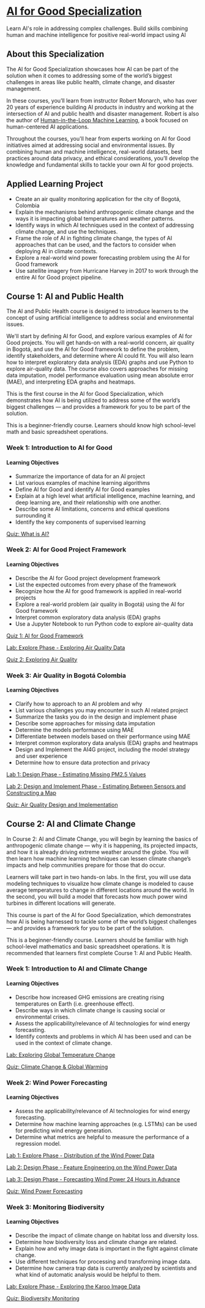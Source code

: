 # [AI for Good Specialization](https://www.deeplearning.ai/courses/ai-for-good/)
Learn AI's role in addressing complex challenges. Build skills combining human and machine intelligence for positive real-world impact using AI

## About this Specialization
The AI for Good Specialization showcases how AI can be part of the solution when it comes to addressing some of the world’s biggest challenges in areas like public health, climate change, and disaster management.

In these courses, you’ll learn from instructor Robert Monarch, who has over 20 years of experience building AI products in industry and working at the intersection of AI and public health and disaster management. Robert is also the author of [Human-in-the-Loop Machine Learning](https://www.manning.com/books/human-in-the-loop-machine-learning), a book focused on human-centered AI applications. 

Throughout the courses, you'll hear from experts working on AI for Good initiatives aimed at addressing social and environmental issues. By combining human and machine intelligence, real-world datasets, best practices around data privacy, and ethical considerations, you’ll develop the knowledge and fundamental skills to tackle your own AI for good projects.

## Applied Learning Project
- Create an air quality monitoring application for the city of Bogotá, Colombia
- Explain the mechanisms behind anthropogenic climate change and the ways it is impacting global temperatures and weather patterns. 
- Identify ways in which AI techniques used in the context of addressing climate change, and use the techniques.
- Frame the role of AI in fighting climate change, the types of AI approaches that can be used, and the factors to consider when deploying AI in climate contexts.
- Explore a real-world wind power forecasting problem using the AI for Good framework 
- Use satellite imagery from Hurricane Harvey in 2017 to work through the entire AI for Good project pipeline.

## Course 1: AI and Public Health
The AI and Public Health course is designed to introduce learners to the concept of using artificial intelligence to address social and environmental issues.

We'll start by defining AI for Good, and explore various examples of AI for Good projects. You will get hands-on with a real-world concern, air quality in Bogotá, and use the AI for Good framework to define the problem, identify stakeholders, and determine where AI could fit. You will also learn how to interpret exploratory data analysis (EDA) graphs and use Python to explore air-quality data. The course also covers approaches for missing data imputation, model performance evaluation using mean absolute error (MAE), and interpreting EDA graphs and heatmaps.

This is the first course in the AI for Good Specialization, which demonstrates how AI is being utilized to address some of the world’s biggest challenges — and provides a framework for you to be part of the solution. 

This is a beginner-friendly course. Learners should know high school-level math and basic spreadsheet operations.

### Week 1: Introduction to AI for Good

#### Learning Objectives
- Summarize the importance of data for an AI project
- List various examples of machine learning algorithms
- Define AI for Good and identify AI for Good examples
- Explain at a high level what artificial intelligence, machine learning, and deep learning are, and their relationship with one another.
- Describe some AI limitations, concerns and ethical questions surrounding it
- Identify the key components of supervised learning

[Quiz: What is AI?](https://github.com/Ryota-Kawamura/AI-for-Good-Specialization/blob/main/Course-1/Week-1/C1_W1_Quiz.md)

### Week 2: AI for Good Project Framework

#### Learning Objectives
- Describe the AI for Good project development framework
- List the expected outcomes from every phase of the framework
- Recognize how the AI for good framework is applied in real-world projects
- Explore a real-world problem (air quality in Bogotá) using the AI for Good framework
- Interpret common exploratory data analysis (EDA) graphs
- Use a Jupyter Notebook to run Python code to explore air-quality data

[Quiz 1: AI for Good Framework](https://github.com/Ryota-Kawamura/AI-for-Good-Specialization/blob/main/Course-1/Week-2/C1_W2_Quiz-1.md)

[Lab: Explore Phase - Exploring Air Quality Data](https://github.com/Ryota-Kawamura/AI-for-Good-Specialization/blob/main/Course-1/Week-2/C1_W2_Lab/C1_W2_L1_Air_Quality_Explore_Phase.ipynb)

[Quiz 2: Exploring Air Quality](https://github.com/Ryota-Kawamura/AI-for-Good-Specialization/blob/main/Course-1/Week-2/C1_W2_Quiz-2.md)

### Week 3: Air Quality in Bogotá Colombia

#### Learning Objectives
- Clarify how to approach to an AI problem and why
- List various challenges you may encounter in such AI related project
- Summarize the tasks you do in the design and implement phase
- Describe some approaches for missing data imputation
- Determine the models performance using MAE
- Differentiate between models based on their performance using MAE
- Interpret common exploratory data analysis (EDA) graphs and heatmaps
- Design and Implement the AI4G project, including the model strategy and user experience
- Determine how to ensure data protection and privacy

[Lab 1: Design Phase - Estimating Missing PM2.5 Values](https://github.com/Ryota-Kawamura/AI-for-Good-Specialization/blob/main/Course-1/Week-3/C1_W3_Lab-1/C1_W3_L1_Air_Quality_Design_Phase.ipynb)

[Lab 2: Design and Implement Phase - Estimating Between Sensors and Constructing a Map](https://github.com/Ryota-Kawamura/AI-for-Good-Specialization/blob/main/Course-1/Week-3/C1_W3_Lab-2/C1_W3_L2_Design_and_Implement_Phase.ipynb)

[Quiz: Air Quality Design and Implementation](https://github.com/Ryota-Kawamura/AI-for-Good-Specialization/blob/main/Course-1/Week-3/C1_W3_Quiz.md)

## Course 2: AI and Climate Change
In Course 2: AI and Climate Change, you will begin by learning the basics of anthropogenic climate change — why it is happening, its projected impacts, and how it is already driving extreme weather around the globe. You will then learn how machine learning techniques can lessen climate change’s impacts and help communities prepare for those that do occur.

Learners will take part in two hands-on labs. In the first, you will use data modeling techniques to visualize how climate change is modeled to cause average temperatures to change in different locations around the world. In the second, you will build a model that forecasts how much power wind turbines in different locations will generate.

This course is part of the AI for Good Specialization, which demonstrates how AI is being harnessed to tackle some of the world’s biggest challenges — and provides a framework for you to be part of the solution.

This is a beginner-friendly course. Learners should be familiar with high school-level mathematics and basic spreadsheet operations. It is recommended that learners first complete Course 1: AI and Public Health.

### Week 1: Introduction to AI and Climate Change

#### Learning Objectives
- Describe how increased GHG emissions are creating rising temperatures on Earth (i.e. greenhouse effect).
- Describe ways in which climate change is causing social or environmental crises.
- Assess the applicability/relevance of AI technologies for wind energy forecasting.
- Identify contexts and problems in which AI has been used and can be used in the context of climate change.

[Lab: Exploring Global Temperature Change](https://github.com/Ryota-Kawamura/AI-for-Good-Specialization/blob/main/Course-2/Week-1/C2_W1_Lab/C2_W1_Lab_1_Temperature.ipynb)

[Quiz: Climate Change & Global Warming](https://github.com/Ryota-Kawamura/AI-for-Good-Specialization/blob/main/Course-2/Week-1/C2_W1_Quiz.md)

### Week 2: Wind Power Forecasting

#### Learning Objectives
- Assess the applicability/relevance of AI technologies for wind energy forecasting.
- Determine how machine learning approaches (e.g. LSTMs) can be used for predicting wind energy generation.
- Determine what metrics are helpful to measure the performance of a regression model.

[Lab 1: Explore Phase - Distribution of the Wind Power Data](https://github.com/Ryota-Kawamura/AI-for-Good-Specialization/blob/main/Course-2/Week-2/C2_W2_Lab-1/C2_W2_Lab_1_Wind_Energy_Explore.ipynb)

[Lab 2: Design Phase - Feature Engineering on the Wind Power Data](https://github.com/Ryota-Kawamura/AI-for-Good-Specialization/blob/main/Course-2/Week-2/C2_W2_Lab-2/C2_W2_Lab_2_Wind_Energy_Design_1.ipynb)

[Lab 3: Design Phase - Forecasting Wind Power 24 Hours in Advance](https://github.com/Ryota-Kawamura/AI-for-Good-Specialization/blob/main/Course-2/Week-2/C2_W2_Lab-3/C2_W2_Lab_3_Wind_Energy_Design_2.ipynb)

[Quiz: Wind Power Forecasting](https://github.com/Ryota-Kawamura/AI-for-Good-Specialization/blob/main/Course-2/Week-2/C2_W2_Quiz.md)

### Week 3: Monitoring Biodiversity

#### Learning Objectives
- Describe the impact of climate change on habitat loss and diversity loss.
- Determine how biodiversity loss and climate change are related.
- Explain how and why image data is important in the fight against climate change.
- Use different techniques for processing and transforming image data.
- Determine how camera trap data is currently analyzed by scientists and what kind of automatic analysis would be helpful to them.

[Lab: Explore Phase - Exploring the Karoo Image Data](https://github.com/Ryota-Kawamura/AI-for-Good-Specialization/blob/main/Course-2/Week-3/C2_W3_Lab/C2_W3_Lab_1_Karoo_Image_data_exploration.ipynb)

[Quiz: Biodiversity Monitoring](https://github.com/Ryota-Kawamura/AI-for-Good-Specialization/blob/main/Course-2/Week-3/C2_W3_Quiz.md)
